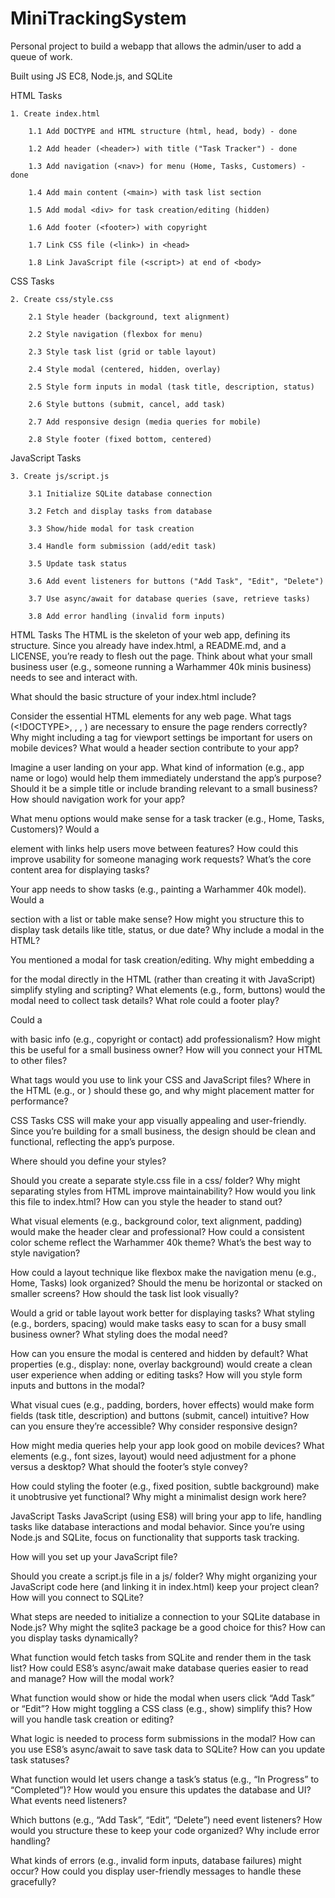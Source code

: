 # MiniTrackingSystem
Personal project to build a webapp that allows the admin/user to add a queue of work.


Built using JS EC8, Node.js, and SQLite


HTML Tasks

    1. Create index.html

        1.1 Add DOCTYPE and HTML structure (html, head, body) - done

        1.2 Add header (<header>) with title ("Task Tracker") - done

        1.3 Add navigation (<nav>) for menu (Home, Tasks, Customers) - done

        1.4 Add main content (<main>) with task list section

        1.5 Add modal <div> for task creation/editing (hidden)

        1.6 Add footer (<footer>) with copyright

        1.7 Link CSS file (<link>) in <head>

        1.8 Link JavaScript file (<script>) at end of <body>

CSS Tasks

    2. Create css/style.css

        2.1 Style header (background, text alignment)

        2.2 Style navigation (flexbox for menu)

        2.3 Style task list (grid or table layout)

        2.4 Style modal (centered, hidden, overlay)

        2.5 Style form inputs in modal (task title, description, status)

        2.6 Style buttons (submit, cancel, add task)

        2.7 Add responsive design (media queries for mobile)

        2.8 Style footer (fixed bottom, centered)

JavaScript Tasks

    3. Create js/script.js

        3.1 Initialize SQLite database connection

        3.2 Fetch and display tasks from database

        3.3 Show/hide modal for task creation

        3.4 Handle form submission (add/edit task)

        3.5 Update task status

        3.6 Add event listeners for buttons ("Add Task", "Edit", "Delete")

        3.7 Use async/await for database queries (save, retrieve tasks)

        3.8 Add error handling (invalid form inputs)


HTML Tasks
The HTML is the skeleton of your web app, defining its structure. Since you already have index.html, a README.md, and a LICENSE, you’re ready to flesh out the page. Think about what your small business user (e.g., someone running a Warhammer 40k minis business) needs to see and interact with.

What should the basic structure of your index.html include?

Consider the essential HTML elements for any web page. What tags (<!DOCTYPE>, <html>, <head>, <body>) are necessary to ensure the page renders correctly? Why might including a <meta> tag for viewport settings be important for users on mobile devices?
What would a header section contribute to your app?

Imagine a user landing on your app. What kind of information (e.g., app name or logo) would help them immediately understand the app’s purpose? Should it be a simple title or include branding relevant to a small business?
How should navigation work for your app?

What menu options would make sense for a task tracker (e.g., Home, Tasks, Customers)? Would a <nav> element with links help users move between features? How could this improve usability for someone managing work requests?
What’s the core content area for displaying tasks?

Your app needs to show tasks (e.g., painting a Warhammer 40k model). Would a <main> section with a list or table make sense? How might you structure this to display task details like title, status, or due date?
Why include a modal in the HTML?

You mentioned a modal for task creation/editing. Why might embedding a <div> for the modal directly in the HTML (rather than creating it with JavaScript) simplify styling and scripting? What elements (e.g., form, buttons) would the modal need to collect task details?
What role could a footer play?

Could a <footer> with basic info (e.g., copyright or contact) add professionalism? How might this be useful for a small business owner?
How will you connect your HTML to other files?

What tags would you use to link your CSS and JavaScript files? Where in the HTML (e.g., <head> or <body>) should these go, and why might placement matter for performance?

CSS Tasks
CSS will make your app visually appealing and user-friendly. Since you’re building for a small business, the design should be clean and functional, reflecting the app’s purpose.

Where should you define your styles?

Should you create a separate style.css file in a css/ folder? Why might separating styles from HTML improve maintainability? How would you link this file to index.html?
How can you style the header to stand out?

What visual elements (e.g., background color, text alignment, padding) would make the header clear and professional? How could a consistent color scheme reflect the Warhammer 40k theme?
What’s the best way to style navigation?

How could a layout technique like flexbox make the navigation menu (e.g., Home, Tasks) look organized? Should the menu be horizontal or stacked on smaller screens?
How should the task list look visually?

Would a grid or table layout work better for displaying tasks? What styling (e.g., borders, spacing) would make tasks easy to scan for a busy small business owner?
What styling does the modal need?

How can you ensure the modal is centered and hidden by default? What properties (e.g., display: none, overlay background) would create a clean user experience when adding or editing tasks?
How will you style form inputs and buttons in the modal?

What visual cues (e.g., padding, borders, hover effects) would make form fields (task title, description) and buttons (submit, cancel) intuitive? How can you ensure they’re accessible?
Why consider responsive design?

How might media queries help your app look good on mobile devices? What elements (e.g., font sizes, layout) would need adjustment for a phone versus a desktop?
What should the footer’s style convey?

How could styling the footer (e.g., fixed position, subtle background) make it unobtrusive yet functional? Why might a minimalist design work here?

JavaScript Tasks
JavaScript (using ES8) will bring your app to life, handling tasks like database interactions and modal behavior. Since you’re using Node.js and SQLite, focus on functionality that supports task tracking.

How will you set up your JavaScript file?

Should you create a script.js file in a js/ folder? Why might organizing your JavaScript code here (and linking it in index.html) keep your project clean?
How will you connect to SQLite?

What steps are needed to initialize a connection to your SQLite database in Node.js? Why might the sqlite3 package be a good choice for this?
How can you display tasks dynamically?

What function would fetch tasks from SQLite and render them in the task list? How could ES8’s async/await make database queries easier to read and manage?
How will the modal work?

What function would show or hide the modal when users click “Add Task” or “Edit”? How might toggling a CSS class (e.g., show) simplify this?
How will you handle task creation or editing?

What logic is needed to process form submissions in the modal? How can you use ES8’s async/await to save task data to SQLite?
How can you update task statuses?

What function would let users change a task’s status (e.g., “In Progress” to “Completed”)? How would you ensure this updates the database and UI?
What events need listeners?

Which buttons (e.g., “Add Task”, “Edit”, “Delete”) need event listeners? How would you structure these to keep your code organized?
Why include error handling?

What kinds of errors (e.g., invalid form inputs, database failures) might occur? How could you display user-friendly messages to handle these gracefully?


        
